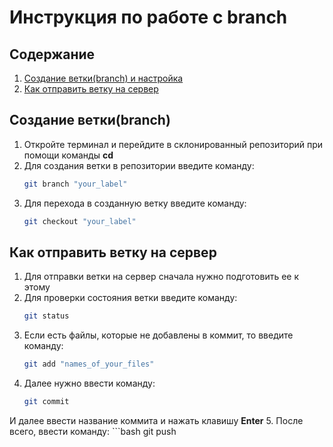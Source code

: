 # Инструкция по работе с branch

## Содержание
1. [Создание ветки(branch) и настройка](#создание-ветки)
2. [Как отправить ветку на сервер](#отправка-ветки)

## Создание ветки(branch)

1. Откройте терминал и перейдите в склонированный репозиторий при помощи команды **cd**
2. Для создания ветки в репозитории введите команду:
    ```bash
    git branch "your_label"
3. Для перехода в созданную ветку введите команду:
    ```bash
    git checkout "your_label"


## Как отправить ветку на сервер

1. Для отправки ветки на сервер сначала нужно подготовить ее к этому
2. Для проверки состояния ветки введите команду:
    ```bash
    git status
3. Если есть файлы, которые не добавлены в коммит, то введите команду:
    ```bash
    git add "names_of_your_files"
4. Далее нужно ввести команду:
    ```bash
    git commit
И далее ввести название коммита и нажать клавишу **Enter**
5. После всего, ввести команду:
    ```bash
    git push
